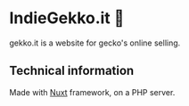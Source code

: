 # IndieGekko.it 🦎

gekko.it is a website for gecko's online selling.

## Technical information
Made with [Nuxt](www.nuxtjs.org) framework, on a PHP server.

